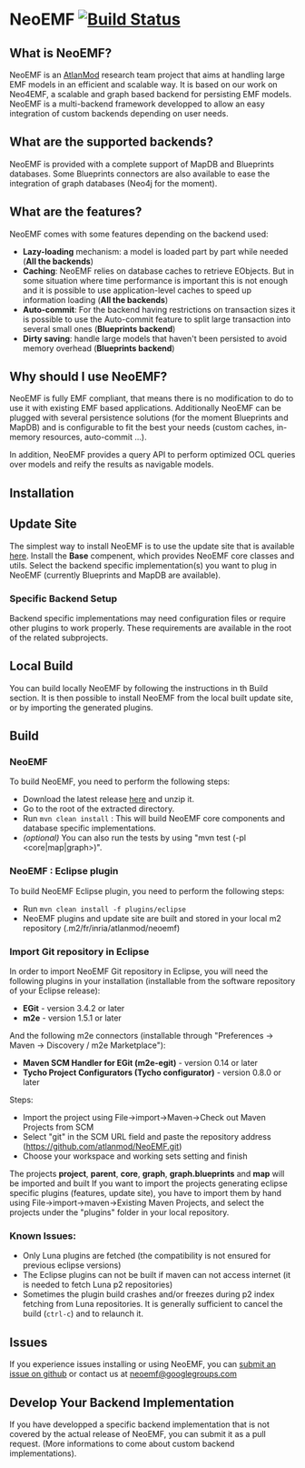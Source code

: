 NeoEMF [![Build Status](https://travis-ci.org/atlanmod/NeoEMF.svg?branch=master)](https://travis-ci.org/atlanmod/NeoEMF)
======

## What is NeoEMF?

NeoEMF is an [AtlanMod](http://www.emn.fr/z-info/atlanmod/index.php/Main_Page) research team project that aims at handling large EMF models in an efficient and scalable way.
It is based on our work on Neo4EMF, a scalable and graph based backend for persisting EMF models.
NeoEMF is a multi-backend framework developped to allow an easy integration of custom backends depending on user needs.

## What are the supported backends?

NeoEMF is provided with a complete support of MapDB and Blueprints databases.
Some Blueprints connectors are also available to ease the integration of graph databases (Neo4j for the moment).

## What are the features?

NeoEMF comes with some features depending on the backend used:
 - __Lazy-loading__ mechanism: a model is loaded part by part while needed (**All the backends**)
 - __Caching__: NeoEMF relies on database caches to retrieve EObjects. But in some situation where time performance is important this is not enough and it is possible to use application-level caches to speed up 
information loading (**All the backends**)
 - __Auto-commit__: For the backend having restrictions on transaction sizes it is possible to use the Auto-commit feature to split large transaction into several small ones (**Blueprints backend**)
 - __Dirty saving__: handle large models that haven't been persisted to avoid memory overhead (**Blueprints backend**)

## Why should I use NeoEMF?

NeoEMF is fully EMF compliant, that means there is no modification to do to use it with existing EMF based applications.
Additionally NeoEMF can be plugged with several persistence solutions (for the moment Blueprints and MapDB) and is configurable to fit the best your needs (custom caches, in-memory resources,
auto-commit ...).

In addition, NeoEMF provides a query API to perform optimized OCL queries over models and reify the results as navigable models.

## Installation

## Update Site
The simplest way to install NeoEMF is to use the update site that is available [here](http://atlanmod.github.io/NeoEMF/).
Install the **Base** compenent, which provides NeoEMF core classes and utils.
Select the backend specific implementation(s) you want to plug in NeoEMF (currently Blueprints and MapDB are available).

### Specific Backend Setup
Backend specific implementations may need configuration files or require other plugins to work properly.
These requirements are available in the root of the related subprojects.

## Local Build
You can build locally NeoEMF by following the instructions in th Build section.
It is then possible to install NeoEMF from the local built update site, or by importing the generated plugins.

## Build
### NeoEMF
To build NeoEMF, you need to perform the following steps:
- Download the latest release [here](https://github.com/atlanmod/NeoEMF/archive/master.zip) and unzip it.
- Go to the root of the extracted directory.
- Run `mvn clean install` : This will build NeoEMF core components and database specific implementations.
- _(optional)_ You can also run the tests by using "mvn test (-pl <core|map|graph>)".

### NeoEMF : Eclipse plugin
To build NeoEMF Eclipse plugin, you need to perform the following steps:
- Run `mvn clean install -f plugins/eclipse`
- NeoEMF plugins and update site are built and stored in your local m2 repository (.m2/fr/inria/atlanmod/neoemf)

### Import Git repository in Eclipse
In order to import NeoEMF Git repository in Eclipse, you will need the following plugins in your installation (installable from the software repository of your Eclipse release):
 - __EGit__ - version 3.4.2 or later
 - __m2e__ - version 1.5.1 or later

And the following m2e connectors (installable through "Preferences -> Maven -> Discovery / m2e Marketplace"):
 - __Maven SCM Handler for EGit (m2e-egit)__ - version 0.14 or later
 - __Tycho Project Configurators (Tycho configurator)__ - version 0.8.0 or later

Steps:
 - Import the project using File->import->Maven->Check out Maven Projects from SCM
 - Select "git" in the SCM URL field and paste the repository address (https://github.com/atlanmod/NeoEMF.git)
 - Choose your workspace and working sets setting and finish

The projects **project**, **parent**, **core**, **graph**, **graph.blueprints** and **map** will be imported and built
If you want to import the projects generating eclipse specific plugins (features, update site), you have to import them by
hand using File->import->maven->Existing Maven Projects, and select the projects under the "plugins" folder in your local repository.

### Known Issues:
 - Only Luna plugins are fetched (the compatibility is not ensured for previous eclipse versions)
 - The Eclipse plugins can not be built if maven can not access internet (it is needed to fetch Luna p2 repositories) 
 - Sometimes the plugin build crashes and/or freezes during p2 index fetching from Luna repositories. It is generally sufficient to cancel the build (`ctrl-c`) and to relaunch it.

## Issues
If you experience issues installing or using NeoEMF, you can [submit an issue on github](https://github.com/atlanmod/NeoEMF/issues) or contact us at neoemf@googlegroups.com

## Develop Your Backend Implementation
If you have developped a specific backend implementation that is not covered by the actual release of NeoEMF, you can submit it as a pull request.
(More informations to come about custom backend implementations).
 
